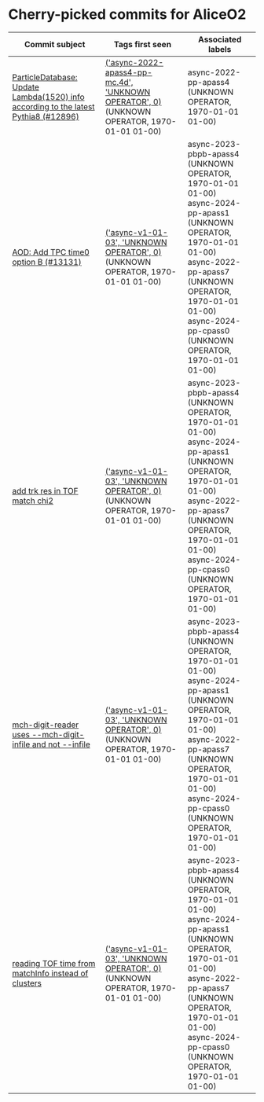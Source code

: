 # Cherry-picked commits for AliceO2

| Commit subject | Tags first seen | Associated labels |
| --- | --- | --- |
| [ParticleDatabase: Update Lambda(1520) info according to the latest Pythia8 (#12896)](https://github.com/AliceO2Group/AliceO2/commit/78e868c40c6d870969ec0562d81c1599048addc2) | [('async-2022-apass4-pp-mc.4d', 'UNKNOWN OPERATOR', 0)](https://github.com/AliceO2Group/AliceO2/tree/async-2022-apass4-pp-mc.4d) (UNKNOWN OPERATOR, 1970-01-01 01-00) | async-2022-pp-apass4 (UNKNOWN OPERATOR, 1970-01-01 01-00) |
| [AOD: Add TPC time0 option B (#13131)](https://github.com/AliceO2Group/AliceO2/commit/08d9479cb3a7e75c10789da8b01430bf6fcfce53) | [('async-v1-01-03', 'UNKNOWN OPERATOR', 0)](https://github.com/AliceO2Group/AliceO2/tree/async-v1-01-03) (UNKNOWN OPERATOR, 1970-01-01 01-00) | async-2023-pbpb-apass4 (UNKNOWN OPERATOR, 1970-01-01 01-00)<br>async-2024-pp-apass1 (UNKNOWN OPERATOR, 1970-01-01 01-00)<br>async-2022-pp-apass7 (UNKNOWN OPERATOR, 1970-01-01 01-00)<br>async-2024-pp-cpass0 (UNKNOWN OPERATOR, 1970-01-01 01-00) |
| [add trk res in TOF match chi2](https://github.com/AliceO2Group/AliceO2/commit/bb45d28dac77e8ab17fbf4b07e22fae70aab76ab) | [('async-v1-01-03', 'UNKNOWN OPERATOR', 0)](https://github.com/AliceO2Group/AliceO2/tree/async-v1-01-03) (UNKNOWN OPERATOR, 1970-01-01 01-00) | async-2023-pbpb-apass4 (UNKNOWN OPERATOR, 1970-01-01 01-00)<br>async-2024-pp-apass1 (UNKNOWN OPERATOR, 1970-01-01 01-00)<br>async-2022-pp-apass7 (UNKNOWN OPERATOR, 1970-01-01 01-00)<br>async-2024-pp-cpass0 (UNKNOWN OPERATOR, 1970-01-01 01-00) |
| [mch-digit-reader uses --mch-digit-infile and not --infile](https://github.com/AliceO2Group/AliceO2/commit/b518797699ab5f113be52093a5a5209358a43ff3) | [('async-v1-01-03', 'UNKNOWN OPERATOR', 0)](https://github.com/AliceO2Group/AliceO2/tree/async-v1-01-03) (UNKNOWN OPERATOR, 1970-01-01 01-00) | async-2023-pbpb-apass4 (UNKNOWN OPERATOR, 1970-01-01 01-00)<br>async-2024-pp-apass1 (UNKNOWN OPERATOR, 1970-01-01 01-00)<br>async-2022-pp-apass7 (UNKNOWN OPERATOR, 1970-01-01 01-00)<br>async-2024-pp-cpass0 (UNKNOWN OPERATOR, 1970-01-01 01-00) |
| [reading TOF time from matchInfo instead of clusters](https://github.com/AliceO2Group/AliceO2/commit/e95263359963f96ce97c35f0e9fbc6c8276983a4) | [('async-v1-01-03', 'UNKNOWN OPERATOR', 0)](https://github.com/AliceO2Group/AliceO2/tree/async-v1-01-03) (UNKNOWN OPERATOR, 1970-01-01 01-00) | async-2023-pbpb-apass4 (UNKNOWN OPERATOR, 1970-01-01 01-00)<br>async-2024-pp-apass1 (UNKNOWN OPERATOR, 1970-01-01 01-00)<br>async-2022-pp-apass7 (UNKNOWN OPERATOR, 1970-01-01 01-00)<br>async-2024-pp-cpass0 (UNKNOWN OPERATOR, 1970-01-01 01-00) |
